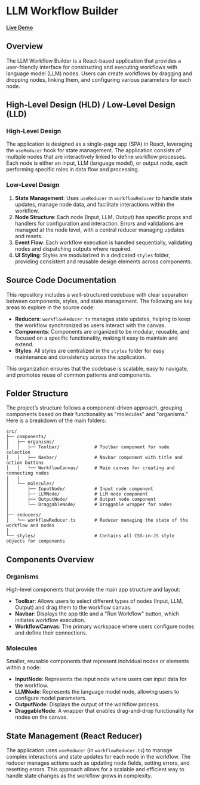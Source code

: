 # LLM Workflow Builder

[**Live Demo**](https://llm-workflow-hemanth-kumars-projects-54558d95.vercel.app/)  

## Overview

The LLM Workflow Builder is a React-based application that provides a user-friendly interface for constructing and executing workflows with language model (LLM) nodes. Users can create workflows by dragging and dropping nodes, linking them, and configuring various parameters for each node.

## High-Level Design (HLD) / Low-Level Design (LLD)

### High-Level Design

The application is designed as a single-page app (SPA) in React, leveraging the `useReducer` hook for state management. The application consists of multiple nodes that are interactively linked to define workflow processes. Each node is either an input, LLM (language model), or output node, each performing specific roles in data flow and processing.

### Low-Level Design

1. **State Management**: Uses `useReducer` in `workflowReducer` to handle state updates, manage node data, and facilitate interactions within the workflow.
2. **Node Structure**: Each node (Input, LLM, Output) has specific props and handlers for configuration and interaction. Errors and validations are managed at the node level, with a central reducer managing updates and resets.
3. **Event Flow**: Each workflow execution is handled sequentially, validating nodes and dispatching outputs where required.
4. **UI Styling**: Styles are modularized in a dedicated `styles` folder, providing consistent and reusable design elements across components.

## Source Code Documentation

This repository includes a well-structured codebase with clear separation between components, styles, and state management. The following are key areas to explore in the source code:

- **Reducers**: `workflowReducer.ts` manages state updates, helping to keep the workflow synchronized as users interact with the canvas.
- **Components**: Components are organized to be modular, reusable, and focused on a specific functionality, making it easy to maintain and extend.
- **Styles**: All styles are centralized in the `styles` folder for easy maintenance and consistency across the application.

This organization ensures that the codebase is scalable, easy to navigate, and promotes reuse of common patterns and components.

## Folder Structure

The project’s structure follows a component-driven approach, grouping components based on their functionality as "molecules" and "organisms." Here is a breakdown of the main folders:

```plaintext
src/
├── components/
│   ├── organisms/
│   │   ├── Toolbar/             # Toolbar component for node selection
│   │   ├── Navbar/              # Navbar component with title and action buttons
│   │   └── WorkflowCanvas/      # Main canvas for creating and connecting nodes
│   │
│   └── molecules/
│       ├── InputNode/           # Input node component
│       ├── LLMNode/             # LLM node component
│       ├── OutputNode/          # Output node component
│       └── DraggableNode/       # Draggable wrapper for nodes
│
├── reducers/
│   └── workflowReducer.ts       # Reducer managing the state of the workflow and nodes
│
└── styles/                      # Contains all CSS-in-JS style objects for components
```

## Components Overview

### Organisms
High-level components that provide the main app structure and layout:
- **Toolbar**: Allows users to select different types of nodes (Input, LLM, Output) and drag them to the workflow canvas.
- **Navbar**: Displays the app title and a "Run Workflow" button, which initiates workflow execution.
- **WorkflowCanvas**: The primary workspace where users configure nodes and define their connections.

### Molecules
Smaller, reusable components that represent individual nodes or elements within a node:
- **InputNode**: Represents the input node where users can input data for the workflow.
- **LLMNode**: Represents the language model node, allowing users to configure model parameters.
- **OutputNode**: Displays the output of the workflow process.
- **DraggableNode**: A wrapper that enables drag-and-drop functionality for nodes on the canvas.

## State Management (React Reducer)

The application uses `useReducer` (in `workflowReducer.ts`) to manage complex interactions and state updates for each node in the workflow. The reducer manages actions such as updating node fields, setting errors, and resetting errors. This approach allows for a scalable and efficient way to handle state changes as the workflow grows in complexity.
